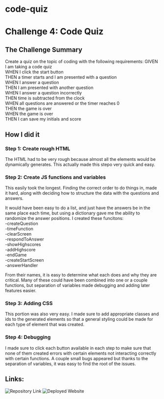 # code-quiz
# Challenge 4: Code Quiz

## The Challenge Summary
Create a quiz on the topic of coding with the following requirements:
GIVEN I am taking a code quiz  
WHEN I click the start button  
THEN a timer starts and I am presented with a question  
WHEN I answer a question  
THEN I am presented with another question  
WHEN I answer a question incorrectly  
THEN time is subtracted from the clock  
WHEN all questions are answered or the timer reaches 0  
THEN the game is over  
WHEN the game is over  
THEN I can save my initials and score  

## How I did it

### Step 1: Create rough HTML
The HTML had to be very rough because almost all the elements would be dynamically generates. This actually made this stepo very quick and easy.

### Step 2: Create JS functions and variables
This easily took the longest. Finding the correct order to do things in, made it hard, along with deciding how to structure the data with the questions and answers.

It would have been easy to do a list, and just have the answers be in the same place each time, but using a dictionary gave me the ability to randomize the answer positions.
I created these funcitons:  
-createQuestion  
-timeFunction  
-clearScreen  
-respondToAnswer  
-showHighscores  
-addHighscore  
-endGame  
-createStartScreen  
-answerHandler  

From their names, it is easy to determine what each does and why they are critical. Many of these could have been combined into one or a couple functions, but separation of variables made debugging and adding later features easier.  

### Step 3: Adding CSS
This portion was also very easy. I made sure to add appropriate classes and ids to the generated elements so that a general styling could be made for each type of element that was created.

### Step 4: Debugging
I made sure to click each button available in each step to make sure that none of them created errors with certain elements not interacting correctly with certain functions.
A couple small bugs appeared but thanks to the separation of variables, it was easy to find the root of the issues.

## Links:
![Repository Link](https://github.com/ecarlson0123/code-quiz)
![Deployed Website]()